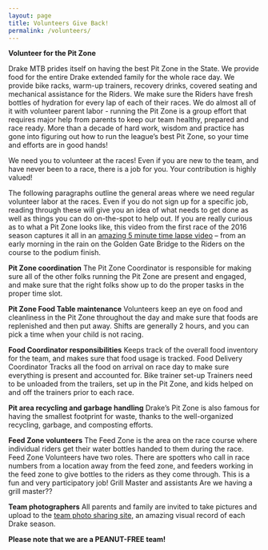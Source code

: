 ```yaml
---
layout: page
title: Volunteers Give Back!
permalink: /volunteers/
---
```

**Volunteer for the Pit Zone**

Drake MTB prides itself on having the best Pit Zone in the State. We provide food for the entire Drake extended family for the whole race day.  We provide bike racks, warm-up trainers, recovery drinks, covered seating and mechanical assistance for the Riders.  We make sure the Riders have fresh bottles of hydration for every lap of each of their races.  We do almost all of it with volunteer parent labor - running the Pit Zone is a group effort that requires major help from parents to keep our team healthy, prepared and race ready.  More than a decade of hard work, wisdom and practice has gone into figuring out how to run the league’s best Pit Zone, so your time and efforts are in good hands!

We need you to volunteer at the races! Even if you are new to the team, and have never been to a race, there is a job for you. Your contribution is highly valued!

The following paragraphs outline the general areas where we need regular volunteer labor at the races.  Even if you do not sign up for a specific job, reading through these will give you an idea of what needs to get done as well as things you can do on-the-spot to help out.  If you are really curious as to what a Pit Zone looks like, this video from the first race of the 2016 season captures it all in an [amazing 5 minute time lapse video](https://www.youtube.com/watch?v=f01G-DY5t8U) – from an early morning in the rain on the Golden Gate Bridge to the Riders on the course to the podium finish.  

**Pit Zone coordination**
The Pit Zone Coordinator is responsible for making sure all of the other folks running the Pit Zone are present and engaged, and make sure that the right folks show up to do the proper tasks in the proper time slot.

**Pit Zone Food Table maintenance**
Volunteers keep an eye on food and cleanliness in the Pit Zone throughout the day and make sure that foods are replenished and then put away. Shifts are generally 2 hours, and you can pick a time when your child is not racing.

**Food Coordinator responsibilities**
Keeps track of the overall food inventory for the team, and makes sure that food usage is tracked.
Food Delivery Coordinator
Tracks all the food on arrival on race day to make sure everything is present and accounted for.
Bike trainer set-up
Trainers need to be unloaded from the trailers, set up in the Pit Zone, and kids helped on and off the trainers prior to each race.

**Pit area recycling and garbage handling**
Drake’s Pit Zone is also famous for having the smallest footprint for waste, thanks to the well-organized recycling, garbage, and composting efforts.

**Feed Zone volunteers**
The Feed Zone is the area on the race course where individual riders get their water bottles handed to them during the race. Feed Zone Volunteers have two roles. There are spotters who call in race numbers from a location away from the feed zone, and feeders working in the feed zone to give bottles to the riders as they come through. This is a fun and very participatory job!
Grill Master and assistants
Are we having a grill master??

**Team photographers**
All parents and family are invited to take pictures and upload to the [team photo sharing site,](https://goo.gl/photos/YpAmTJrjciYyz6YK7) an amazing visual record of each Drake season.

**Please note that we are a PEANUT-FREE team!**
